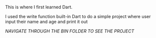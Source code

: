 This is where I first learned Dart.

I used the write function built-in Dart to do a simple project where user input their name and age and print it out

*NAVIGATE THROUGH THE BIN FOLDER TO SEE THE PROJECT*
